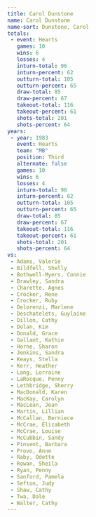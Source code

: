 ```yaml
---
title: Carol Dunstone
name: Carol Dunstone
name-sort: Dunstone, Carol
totals:
 - event: Hearts
   games: 10
   wins: 6
   losses: 4
   inturn-total: 96
   inturn-percent: 62
   outturn-total: 105
   outturn-percent: 65
   draw-total: 85
   draw-percent: 67
   takeout-total: 116
   takeout-percent: 61
   shots-total: 201
   shots-percent: 64
years:
 - year: 1983
   event: Hearts
   team: "MB"
   position: Third
   alternate: false
   games: 10
   wins: 6
   losses: 4
   inturn-total: 96
   inturn-percent: 62
   outturn-total: 105
   outturn-percent: 65
   draw-total: 85
   draw-percent: 67
   takeout-total: 116
   takeout-percent: 61
   shots-total: 201
   shots-percent: 64
vs:
 - Adams, Valerie
 - Bildfell, Shelly
 - Bothwell-Myers, Connie
 - Brawley, Sandra
 - Charette, Agnes
 - Crocker, Rene
 - Crocker, Ruby
 - Delorenzi, Marlene
 - Deschatelets, Guylaine
 - Dillon, Cathy
 - Dolan, Kim
 - Donald, Grace
 - Gallant, Kathie
 - Horne, Sharon
 - Jenkins, Sandra
 - Keays, Stella
 - Kerr, Heather
 - Lang, Lorraine
 - LaRocque, Penny
 - Lethbridge, Sherry
 - MacDonald, Karen
 - MacKay, Carolyn
 - MacLean, Jean
 - Martin, Lillian
 - McCallan, Berniece
 - McCrae, Elizabeth
 - McCrae, Louise
 - McCubbin, Sandy
 - Pinsent, Barbara
 - Provo, Anne
 - Raby, Odette
 - Rowan, Sheila
 - Ryan, Penny
 - Sanford, Pamela
 - Sefton, Judy
 - Shaw, Cathy
 - Twa, Dale
 - Walter, Cathy
---
```

